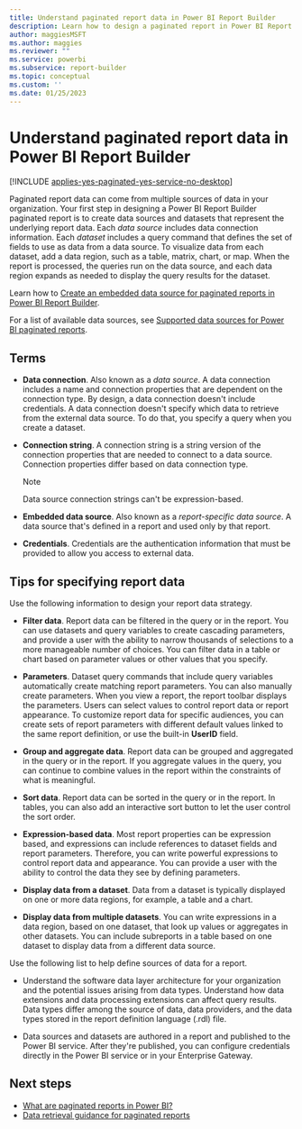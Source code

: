 ```yaml
---
title: Understand paginated report data in Power BI Report Builder
description: Learn how to design a paginated report in Power BI Report Builder by creating data sources and datasets that represent the underlying report data.
author: maggiesMSFT
ms.author: maggies
ms.reviewer: ""
ms.service: powerbi
ms.subservice: report-builder
ms.topic: conceptual
ms.custom: ''
ms.date: 01/25/2023
---
```


# Understand paginated report data in Power BI Report Builder

[!INCLUDE [applies-yes-paginated-yes-service-no-desktop](../includes/applies-yes-paginated-yes-service-no-desktop.md)] 

Paginated report data can come from multiple sources of data in your organization. Your first step in designing a Power BI Report Builder paginated report is to create data sources and datasets that represent the underlying report data. Each *data source* includes data connection information. Each *dataset* includes a query command that defines the set of fields to use as data from a data source. To visualize data from each dataset, add a data region, such as a table, matrix, chart, or map. When the report is processed, the queries run on the data source, and each data region expands as needed to display the query results for the dataset.  

Learn how to [Create an embedded data source for paginated reports in Power BI Report Builder](paginated-reports-embedded-data-source.md).

For a list of available data sources, see [Supported data sources for Power BI paginated reports](paginated-reports-data-sources.md).


##  <a name="BkMk_ReportDataTerms"></a> Terms  
  
- **Data connection**. Also known as a *data source*. A data connection includes a name and connection properties that are dependent on the connection type. By design, a data connection doesn't include credentials. A data connection doesn't specify which data to retrieve from the external data source. To do that, you specify a query when you create a dataset.  
  
- **Connection string**. A connection string is a string version of the connection properties that are needed to connect to a data source. Connection properties differ based on data connection type. 

    > [!NOTE]
    > Data source connection strings can't be expression-based.
  
- **Embedded data source**. Also known as a *report-specific data source*. A data source that's defined in a report and used only by that report.  
  
- **Credentials**. Credentials are the authentication information that must be provided to allow you access to external data.  
  
##  <a name="BkMk_ReportDataTips"></a> Tips for specifying report data

Use the following information to design your report data strategy.  
  
- **Filter data**. Report data can be filtered in the query or in the report. You can use datasets and query variables to create cascading parameters, and provide a user with the ability to narrow thousands of selections to a more manageable number of choices. You can filter data in a table or chart based on parameter values or other values that you specify.  
  
- **Parameters**. Dataset query commands that include query variables automatically create matching report parameters. You can also manually create parameters. When you view a report, the report toolbar displays the parameters. Users can select values to control report data or report appearance. To customize report data for specific audiences, you can create sets of report parameters with different default values linked to the same report definition, or use the built-in **UserID** field. 
  
- **Group and aggregate data**. Report data can be grouped and aggregated in the query or in the report. If you aggregate values in the query, you can continue to combine values in the report within the constraints of what is meaningful.  
  
- **Sort data**. Report data can be sorted in the query or in the report. In tables, you can also add an interactive sort button to let the user control the sort order.  
  
- **Expression-based data**. Most report properties can be expression based, and expressions can include references to dataset fields and report parameters. Therefore, you can write powerful expressions to control report data and appearance. You can provide a user with the ability to control the data they see by defining parameters.  
  
- **Display data from a dataset**. Data from a dataset is typically displayed on one or more data regions, for example, a table and a chart.  
  
- **Display data from multiple datasets**. You can write expressions in a data region, based on one dataset, that look up values or aggregates in other datasets. You can include subreports in a table based on one dataset to display data from a different data source.  
  
Use the following list to help define sources of data for a report.  
  
- Understand the software data layer architecture for your organization and the potential issues arising from data types. Understand how data extensions and data processing extensions can affect query results. Data types differ among the source of data, data providers, and the data types stored in the report definition language (.rdl) file.  
  
- Data sources and datasets are authored in a report and published to the Power BI service. After they're published, you can configure credentials directly in the Power BI service or in your Enterprise Gateway.

## Next steps

- [What are paginated reports in Power BI?](paginated-reports-report-builder-power-bi.md)  
- [Data retrieval guidance for paginated reports](../guidance/report-paginated-data-retrieval.md)
